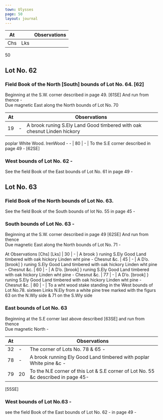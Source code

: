 ```yaml
---
town: Ulysses
page: 50
layout: journal
---
```


| At |    | Observations |
| -- | -- | ------------ |
| Chs | Lks | |

50
## Lot No. 62

### Field Book of the North [South] bounds of Lot No. 64. [62]

Beginning at the S.W. corner described in page 49. [61SE] And run from thence - \
Due magnetic East along the North bounds of Lot No. 70

| At |    | Observations |
| -- | -- | ------------ |
| 19 | - | A brook runing S.Ely Land Good timbered with oak chesnut Linden hickory
poplar White Wood. IrenWood - -
| 80 | - | To the S.E corner described in page 49 - [62SE]

### West bounds of Lot No. 62 -

See the field Book of the East bounds of Lot No. 61 in page 49 -

## Lot No. 63

### Field Book of the North bounds of Lot No. 63.

See the field Book of the South bounds of lot No. 55 in page 45 -

### South bounds of Lot No. 63 -

Beginning at the S.W. corner described in page 49 [62SE] And run from thence \
Due magnetic East along the North bounds of Lot No. 71 -

At         Observations
[Chs]  [Lks]
| 30 | - | A brook } runing S.Ely Good Land timbered with oak hickory Linden wht pine -
Chesnut &c.
| 45 | - | A D’o. [brook] } runing S.Ely Good Land timbered with oak hickory Linden wht
pine - Chesnut &c.
| 60 | - | A D’o. [brook] } runing S.Ely Good Land timbered with oak hickory Linden wht
pine - Chesnut &c.
| 77 | - | A D’o. [brook] } runing S.Ely Good Land timbered with oak hickory Linden wht
pine - Chesnut &c.
| 80 | - | To a wht wood stake standing in the West bounds of Lot No.78. sixteen Links
N.Ely from a white pine tree marked with the figurs 63 on the N.Wly side & 71 on the S.Wly side

### East bounds of Lot No. 63

Beginning at the S.E corner last above described [63SE] and run from thence \
Due magnetic North -

| At |    | Observations |
| -- | -- | ------------ |
| 32 | - | The corner of Lots No. 78 & 65 -
| 78 | - | A brook running Ely Good Land timbered with poplar White pine &c -
| 79 | 20 | To the N.E corner of this Lot & S.E corner of Lot No. 55 &c described in page 45-
[55SE]

### West bounds of Lot No.63 -

see the field Book of the East bounds of Lot No. 62 - in page 49 -
